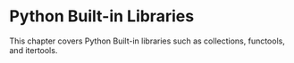 # Python Built-in Libraries
This chapter covers Python Built-in libraries such as collections, functools, and itertools. 